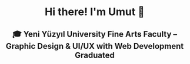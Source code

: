 <h1 align="center">Hi there! I'm Umut 👋</h1>

<h2 align="center">
🎓 Yeni Yüzyıl University Fine Arts Faculty – Graphic Design & UI/UX with Web Development Graduated
</h2>

